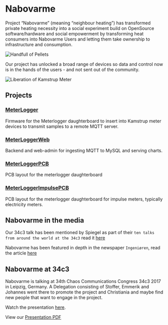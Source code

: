 # Nabovarme
Project “Nabovarme” (meaning “neighbour heating”) has transformed private heating necessity into a social experiment build on OpenSource software/hardware and social empowerment by transforming heat consumers into Nabovarme Users and letting them take ownership to infrastructure and consumption.

![Handfull of Pellets](https://nabovarme.github.com/images/handfull_of_pellets.png)


Our project has unlocked a broad range of devices so data and control now is in the hands of the users - and not sent out of the community.

![Liberation of Kamstrup Meter](https://nabovarme.github.com/images/kamstrup.png)

## Projects

### [MeterLogger](https://github.com/nabovarme/MeterLogger)
Firmware for the Meterlogger daughterboard to insert into Kamstrup meter devices to transmit samples to a remote MQTT server.

### [MeterLoggerWeb](https://github.com/nabovarme/MeterLoggerWeb)
Backend and web-admin for ingesting MQTT to MySQL and serving charts.

### [MeterLoggerPCB](https://github.com/nabovarme/MeterLoggerPCB)
PCB layout for the meterlogger daughterboard

### [MeterLoggerImpulsePCB](https://github.com/nabovarme/MeterLoggerImpulsePCB)
PCB layout for the meterlogger daughterboard for impulse meters, typically electricity meters.

## Nabovarme in the media
Our 34c3 talk has been mentioned by Spiegel as part of their `ten talks from around the world at the 34c3` read it [here](http://www.spiegel.de/netzwelt/netzpolitik/34c3-in-zehn-hacker-vortraegen-um-die-welt-a-1185129.html)

Nabovarme has been featured in depth in the newspaper `Ingeniøren`, read the article [here](https://ing.dk/artikel/pa-christiania-har-de-hacket-sig-styr-pa-varmen-210448)

## Nabovarme at 34c3
Nabovarme is talking at 34th Chaos Communications Congress 34c3 2017 in Leipzig, Germany.
A Delegation consisting of Stoffer, Emmerik and Johannes went there to promote the project and Christiania and maybe
find new people that want to engage in the project.

Watch the presentation [here](https://www.youtube.com/watch?v=vYKmnAxDXVs).

View our [Presentation PDF](https://nabovarme.github.com/presentation.pdf)
